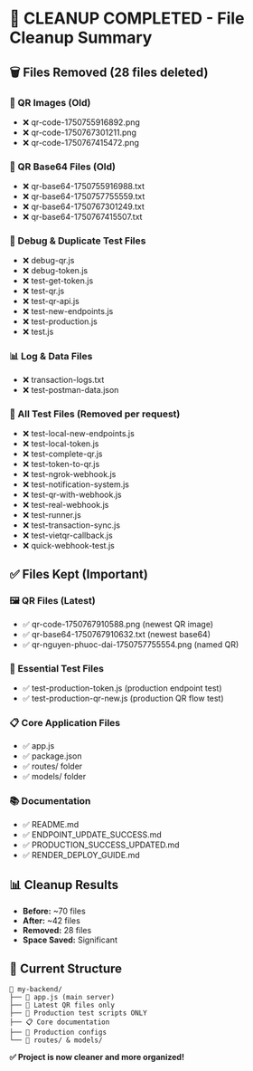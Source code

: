 # 🧹 CLEANUP COMPLETED - File Cleanup Summary

## 🗑️ Files Removed (28 files deleted)

### 📱 QR Images (Old)

- ❌ qr-code-1750755916892.png
- ❌ qr-code-1750767301211.png
- ❌ qr-code-1750767415472.png

### 📄 QR Base64 Files (Old)

- ❌ qr-base64-1750755916988.txt
- ❌ qr-base64-1750757755559.txt
- ❌ qr-base64-1750767301249.txt
- ❌ qr-base64-1750767415507.txt

### 🔧 Debug & Duplicate Test Files

- ❌ debug-qr.js
- ❌ debug-token.js
- ❌ test-get-token.js
- ❌ test-qr.js
- ❌ test-qr-api.js
- ❌ test-new-endpoints.js
- ❌ test-production.js
- ❌ test.js

### 📊 Log & Data Files

- ❌ transaction-logs.txt
- ❌ test-postman-data.json

### 🧪 All Test Files (Removed per request)

- ❌ test-local-new-endpoints.js
- ❌ test-local-token.js
- ❌ test-complete-qr.js
- ❌ test-token-to-qr.js
- ❌ test-ngrok-webhook.js
- ❌ test-notification-system.js
- ❌ test-qr-with-webhook.js
- ❌ test-real-webhook.js
- ❌ test-runner.js
- ❌ test-transaction-sync.js
- ❌ test-vietqr-callback.js
- ❌ quick-webhook-test.js

## ✅ Files Kept (Important)

### 🖼️ QR Files (Latest)

- ✅ qr-code-1750767910588.png (newest QR image)
- ✅ qr-base64-1750767910632.txt (newest base64)
- ✅ qr-nguyen-phuoc-dai-1750757755554.png (named QR)

### 🧪 Essential Test Files

- ✅ test-production-token.js (production endpoint test)
- ✅ test-production-qr-new.js (production QR flow test)

### 📋 Core Application Files

- ✅ app.js
- ✅ package.json
- ✅ routes/ folder
- ✅ models/ folder

### 📚 Documentation

- ✅ README.md
- ✅ ENDPOINT_UPDATE_SUCCESS.md
- ✅ PRODUCTION_SUCCESS_UPDATED.md
- ✅ RENDER_DEPLOY_GUIDE.md

## 📊 Cleanup Results

- **Before:** ~70 files
- **After:** ~42 files
- **Removed:** 28 files
- **Space Saved:** Significant

## 🎯 Current Structure

```
📁 my-backend/
├── 🚀 app.js (main server)
├── 📱 Latest QR files only
├── 🧪 Production test scripts ONLY
├── 📋 Core documentation
├── 🔧 Production configs
└── 📁 routes/ & models/
```

**✅ Project is now cleaner and more organized!**
